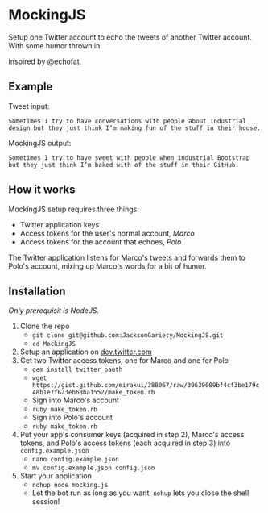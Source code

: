MockingJS
=========

Setup one Twitter account to echo the tweets of another Twitter account. With some humor thrown in.

Inspired by [@echofat](http://twitter.com/echofat).

## Example

Tweet input:

`Sometimes I try to have conversations with people about industrial design but they just think I’m making fun of the stuff in their house.`

MockingJS output:

`Sometimes I try to have sweet with people when industrial Bootstrap but they just think I’m baked with of the stuff in their GitHub.`

## How it works

MockingJS setup requires three things:

- Twitter application keys
- Access tokens for the user's normal account, *Marco*
- Access tokens for the account that echoes, *Polo*

The Twitter application listens for Marco's tweets and forwards them to Polo's account, mixing up Marco's words for a bit of humor.

## Installation

*Only prerequisit is NodeJS.*

1. Clone the repo
   - `git clone git@github.com:JacksonGariety/MockingJS.git`
   - `cd MockingJS`
2. Setup an application on [dev.twitter.com](http://dev.twitter.com/)
3. Get two Twitter access tokens, one for Marco and one for Polo
   - `gem install twitter_oauth`
   - `wget https://gist.github.com/mirakui/388067/raw/30639089bf4cf3be179c48b1e7f623eb68ba1552/make_token.rb`
   - Sign into Marco's account
   - `ruby make_token.rb`
   - Sign into Polo's account
   - `ruby make_token.rb`
4. Put your app's consumer keys (acquired in step 2), Marco's access tokens, and Polo's access tokens (each acquired in step 3) into `config.example.json`
   - `nano config.example.json`
   - `mv config.example.json config.json`
5. Start your application
   - `nohup node mocking.js`
   - Let the bot run as long as you want, `nohup` lets you close the shell session!